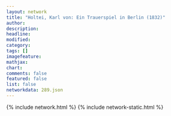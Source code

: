 ```yaml
---
layout: network
title: "Holtei, Karl von: Ein Trauerspiel in Berlin (1832)"
author:
description:
headline:
modified:
category:
tags: []
imagefeature: 
mathjax: 
chart: 
comments: false
featured: false
list: false
networkdata: 289.json
---
```

{% include network.html %}
{% include network-static.html %}
